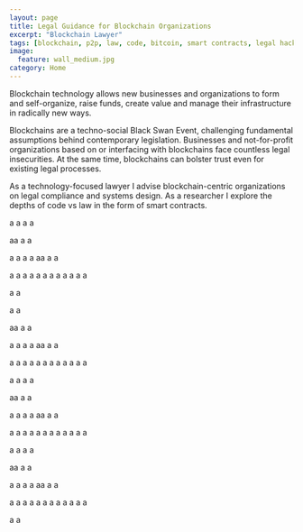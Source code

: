 ```yaml
---
layout: page
title: Legal Guidance for Blockchain Organizations
excerpt: "Blockchain Lawyer"
tags: [blockchain, p2p, law, code, bitcoin, smart contracts, legal hacking, legal automation]
image:
  feature: wall_medium.jpg
category: Home
---
```


Blockchain technology allows new businesses and organizations to form and self-organize, raise funds, create value and manage their infrastructure in radically new ways. 

Blockchains are a techno-social Black Swan Event, challenging fundamental assumptions behind contemporary legislation. Businesses and not-for-profit organizations based on or interfacing with blockchains face countless legal insecurities. At the same time, blockchains can bolster trust even for existing legal processes.

As a technology-focused lawyer I advise blockchain-centric organizations on legal compliance and systems design. As a researcher I explore the depths of code vs law in the form of smart contracts.

a
a
a
a

aa
a
a

a
a
a
a
aa
a
a

a
a
a
a
a
a
a
a
a
a
a
a

a
a

a
a

aa
a
a

a
a
a
a
aa
a
a

a
a
a
a
a
a
a
a
a
a
a
a

a
a
a
a

aa
a
a

a
a
a
a
aa
a
a

a
a
a
a
a
a
a
a
a
a
a
a

a
a
a
a

aa
a
a

a
a
a
a
aa
a
a

a
a
a
a
a
a
a
a
a
a
a
a

a
a